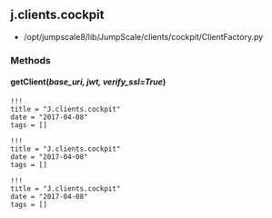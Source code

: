 <!-- toc -->
## j.clients.cockpit

- /opt/jumpscale8/lib/JumpScale/clients/cockpit/ClientFactory.py

### Methods

#### getClient(*base_uri, jwt, verify_ssl=True*) 


```
!!!
title = "J.clients.cockpit"
date = "2017-04-08"
tags = []
```

```
!!!
title = "J.clients.cockpit"
date = "2017-04-08"
tags = []
```

```
!!!
title = "J.clients.cockpit"
date = "2017-04-08"
tags = []
```

